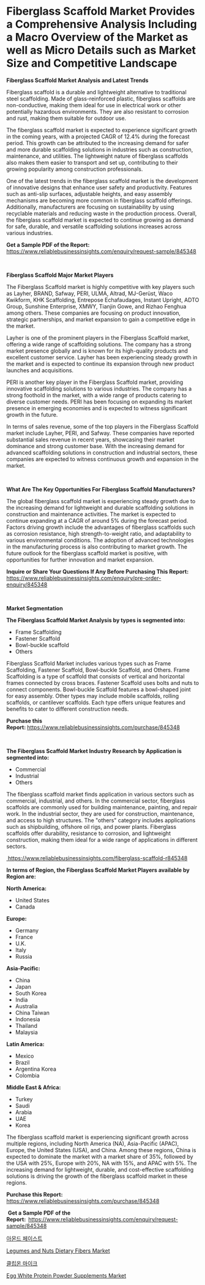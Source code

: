 <p><h1>Fiberglass Scaffold Market Provides a Comprehensive Analysis Including a Macro Overview of the Market as well as Micro Details such as Market Size and Competitive Landscape</h1></p><p><strong>Fiberglass Scaffold Market Analysis and Latest Trends</strong></p>
<p><p>Fiberglass scaffold is a durable and lightweight alternative to traditional steel scaffolding. Made of glass-reinforced plastic, fiberglass scaffolds are non-conductive, making them ideal for use in electrical work or other potentially hazardous environments. They are also resistant to corrosion and rust, making them suitable for outdoor use.</p><p>The fiberglass scaffold market is expected to experience significant growth in the coming years, with a projected CAGR of 12.4% during the forecast period. This growth can be attributed to the increasing demand for safer and more durable scaffolding solutions in industries such as construction, maintenance, and utilities. The lightweight nature of fiberglass scaffolds also makes them easier to transport and set up, contributing to their growing popularity among construction professionals.</p><p>One of the latest trends in the fiberglass scaffold market is the development of innovative designs that enhance user safety and productivity. Features such as anti-slip surfaces, adjustable heights, and easy assembly mechanisms are becoming more common in fiberglass scaffold offerings. Additionally, manufacturers are focusing on sustainability by using recyclable materials and reducing waste in the production process. Overall, the fiberglass scaffold market is expected to continue growing as demand for safe, durable, and versatile scaffolding solutions increases across various industries.</p></p>
<p><strong>Get a Sample PDF of the Report:&nbsp;</strong> <a href="https://www.reliablebusinessinsights.com/enquiry/request-sample/845348">https://www.reliablebusinessinsights.com/enquiry/request-sample/845348</a></p>
<p>&nbsp;</p>
<p><strong>Fiberglass Scaffold Major Market Players</strong></p>
<p><p>The Fiberglass Scaffold market is highly competitive with key players such as Layher, BRAND, Safway, PERI, ULMA, Altrad, MJ-Gerüst, Waco Kwikform, KHK Scaffolding, Entrepose Echafaudages, Instant Upright, ADTO Group, Sunshine Enterprise, XMWY, Tianjin Gowe, and Rizhao Fenghua among others. These companies are focusing on product innovation, strategic partnerships, and market expansion to gain a competitive edge in the market.</p><p>Layher is one of the prominent players in the Fiberglass Scaffold market, offering a wide range of scaffolding solutions. The company has a strong market presence globally and is known for its high-quality products and excellent customer service. Layher has been experiencing steady growth in the market and is expected to continue its expansion through new product launches and acquisitions.</p><p>PERI is another key player in the Fiberglass Scaffold market, providing innovative scaffolding solutions to various industries. The company has a strong foothold in the market, with a wide range of products catering to diverse customer needs. PERI has been focusing on expanding its market presence in emerging economies and is expected to witness significant growth in the future.</p><p>In terms of sales revenue, some of the top players in the Fiberglass Scaffold market include Layher, PERI, and Safway. These companies have reported substantial sales revenue in recent years, showcasing their market dominance and strong customer base. With the increasing demand for advanced scaffolding solutions in construction and industrial sectors, these companies are expected to witness continuous growth and expansion in the market.</p></p>
<p>&nbsp;</p>
<p><strong>What Are The Key Opportunities For Fiberglass Scaffold Manufacturers?</strong></p>
<p><p>The global fiberglass scaffold market is experiencing steady growth due to the increasing demand for lightweight and durable scaffolding solutions in construction and maintenance activities. The market is expected to continue expanding at a CAGR of around 5% during the forecast period. Factors driving growth include the advantages of fiberglass scaffolds such as corrosion resistance, high strength-to-weight ratio, and adaptability to various environmental conditions. The adoption of advanced technologies in the manufacturing process is also contributing to market growth. The future outlook for the fiberglass scaffold market is positive, with opportunities for further innovation and market expansion.</p></p>
<p><strong>Inquire or Share Your Questions If Any Before Purchasing This Report:</strong> <a href="https://www.reliablebusinessinsights.com/enquiry/pre-order-enquiry/845348">https://www.reliablebusinessinsights.com/enquiry/pre-order-enquiry/845348</a></p>
<p>&nbsp;</p>
<p><strong>Market Segmentation</strong></p>
<p><strong>The Fiberglass Scaffold Market Analysis by types is segmented into:</strong></p>
<p><ul><li>Frame Scaffolding</li><li>Fastener Scaffold</li><li>Bowl-buckle scaffold</li><li>Others</li></ul></p>
<p><p>Fiberglass Scaffold Market includes various types such as Frame Scaffolding, Fastener Scaffold, Bowl-buckle Scaffold, and Others. Frame Scaffolding is a type of scaffold that consists of vertical and horizontal frames connected by cross braces. Fastener Scaffold uses bolts and nuts to connect components. Bowl-buckle Scaffold features a bowl-shaped joint for easy assembly. Other types may include mobile scaffolds, rolling scaffolds, or cantilever scaffolds. Each type offers unique features and benefits to cater to different construction needs.</p></p>
<p><strong>Purchase this Report:&nbsp;</strong><a href="https://www.reliablebusinessinsights.com/purchase/845348">https://www.reliablebusinessinsights.com/purchase/845348</a></p>
<p>&nbsp;</p>
<p><strong>The Fiberglass Scaffold Market Industry Research by Application is segmented into:</strong></p>
<p><ul><li>Commercial</li><li>Industrial</li><li>Others</li></ul></p>
<p><p>The fiberglass scaffold market finds application in various sectors such as commercial, industrial, and others. In the commercial sector, fiberglass scaffolds are commonly used for building maintenance, painting, and repair work. In the industrial sector, they are used for construction, maintenance, and access to high structures. The "others" category includes applications such as shipbuilding, offshore oil rigs, and power plants. Fiberglass scaffolds offer durability, resistance to corrosion, and lightweight construction, making them ideal for a wide range of applications in different sectors.</p></p>
<p><a href="https://www.reliablebusinessinsights.com/fiberglass-scaffold-r845348">&nbsp;https://www.reliablebusinessinsights.com/fiberglass-scaffold-r845348</a></p>
<p><strong>In terms of Region, the Fiberglass Scaffold Market Players available by Region are:</strong></p>
<p>
    <p> <strong> North America: </strong>
        <ul>
            <li>United States</li>
            <li>Canada</li>
        </ul>
        </p> 
    <p> <strong> Europe: </strong>
        <ul>
            <li>Germany</li>
            <li>France</li>
            <li>U.K.</li>
            <li>Italy</li>
            <li>Russia</li>
        </ul>
        </p> 
    <p> <strong> Asia-Pacific: </strong>
        <ul>
            <li>China</li>
            <li>Japan</li>
            <li>South Korea</li>
            <li>India</li>
            <li>Australia</li>
            <li>China Taiwan</li>
            <li>Indonesia</li>
            <li>Thailand</li>
            <li>Malaysia</li>
        </ul>
        </p> 
    <p> <strong> Latin America: </strong>
        <ul>
            <li>Mexico</li>
            <li>Brazil</li>
            <li>Argentina Korea</li>
            <li>Colombia</li>
        </ul>
        </p> 
    <p> <strong> Middle East & Africa: </strong>
        <ul>
            <li>Turkey</li>
            <li>Saudi</li>
            <li>Arabia</li>
            <li>UAE</li>
            <li>Korea</li>
        </ul>
    </p>
    </p>
<p><p>The fiberglass scaffold market is experiencing significant growth across multiple regions, including North America (NA), Asia-Pacific (APAC), Europe, the United States (USA), and China. Among these regions, China is expected to dominate the market with a market share of 35%, followed by the USA with 25%, Europe with 20%, NA with 15%, and APAC with 5%. The increasing demand for lightweight, durable, and cost-effective scaffolding solutions is driving the growth of the fiberglass scaffold market in these regions.</p></p>
<p><strong>Purchase this Report: </strong><a href="https://www.reliablebusinessinsights.com/purchase/845348">https://www.reliablebusinessinsights.com/purchase/845348</a></p>
<p>&nbsp;<strong>Get a Sample PDF of the Report:&nbsp;&nbsp;</strong><a href="https://www.reliablebusinessinsights.com/enquiry/request-sample/845348">https://www.reliablebusinessinsights.com/enquiry/request-sample/845348</a></p>
<p><strong></strong></p>
<p><p><a href="https://github.com/iansanftyord09878/Market-Research-Report-List-2/blob/main/4169044165194.md">아몬드 페이스트</a></p><p><a href="https://github.com/Angelnienowdseej3e45z3p8c/Market-Research-Report-List-3/blob/main/legumes-and-nuts-dietary-fibers-market.md">Legumes and Nuts Dietary Fibers Market</a></p><p><a href="https://github.com/TitusBoyer1/Market-Research-Report-List-1/blob/main/8995606165195.md">클립온 마이크</a></p><p><a href="https://github.com/brentleyjimmiealvaradoz4l1rea/Market-Research-Report-List-3/blob/main/egg-white-protein-powder-supplements-market.md">Egg White Protein Powder Supplements Market</a></p></p>